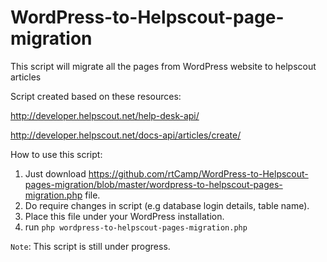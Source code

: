 # WordPress-to-Helpscout-page-migration
This script will migrate all the pages from WordPress website to helpscout articles

Script created based on these resources: 

http://developer.helpscout.net/help-desk-api/

http://developer.helpscout.net/docs-api/articles/create/

How to use this script:

1. Just download https://github.com/rtCamp/WordPress-to-Helpscout-pages-migration/blob/master/wordpress-to-helpscout-pages-migration.php file.
2. Do require changes in script (e.g database login details, table name).
3. Place this file under your WordPress installation.
4. run `php wordpress-to-helpscout-pages-migration.php`

`Note`: This script is still under progress.
